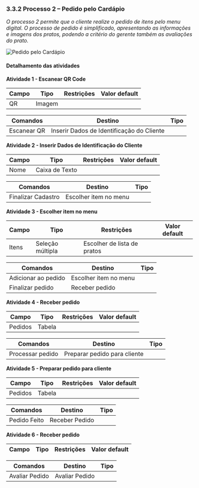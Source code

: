### 3.3.2 Processo 2 – Pedido pelo Cardápio

_O processo 2 permite que o cliente realize o pedido de itens pelo menu digital. O processo de pedido é simplificado, apresentando as informações e imagens dos pratos, podendo a critério do gerente também as avaliações do prato._

![Pedido pelo Cardápio](https://github.com/ICEI-PUC-Minas-PPLES-TI/plf-es-2024-1-ti2-1372100-grupo-4-restaurante/assets/63589918/a94dd0a9-20e6-4b92-87a6-a749e8a3696c)






#### Detalhamento das atividades

**Atividade 1 - Escanear QR Code**

| **Campo**       | **Tipo**         | **Restrições** | **Valor default** |
| ---             | ---              | ---            | ---               |
|   QR              |      Imagem            |                |                   |

| **Comandos**         |  **Destino**                   | **Tipo**          |
| ---                  | ---                            | ---               |
|  Escanear QR | Inserir Dados de Identificação do Cliente             |                   |

**Atividade 2 - Inserir Dados de Identificação do Cliente**

| **Campo**       | **Tipo**         | **Restrições** | **Valor default** |
| ---             | ---              | ---            | ---               |
|  Nome               |     Caixa de Texto             |                |                   |

| **Comandos**         |  **Destino**                   | **Tipo**          |
| ---                  | ---                            | ---               |
|  Finalizar Cadastro | Escolher item no menu            |                   |

**Atividade 3 - Escolher item no menu**

| **Campo**       | **Tipo**         | **Restrições** | **Valor default** |
| ---             | ---              | ---            | ---               |
| Itens  | Seleção múltipla  |    Escolher de lista de pratos            |       |

| **Comandos**         |  **Destino**                   | **Tipo**          |
| ---                  | ---                            | ---               |
|  Adicionar ao pedido | Escolher item no menu              |                   |
|  Finalizar pedido | Receber pedido             |                   |


**Atividade 4 - Receber pedido**

| **Campo**       | **Tipo**         | **Restrições** | **Valor default** |
| ---             | ---              | ---            | ---               |
| Pedidos | Tabela |                |                   |

| **Comandos**         |  **Destino**                   | **Tipo**          |
| ---                  | ---                            | ---               |
|  Processar pedido    |  Preparar pedido para cliente           |                 |


**Atividade 5 - Preparar pedido para cliente**

| **Campo**       | **Tipo**         | **Restrições** | **Valor default** |
| ---             | ---              | ---            | ---               |
| Pedidos  | Tabela  |                |                   |

| **Comandos**         |  **Destino**                   | **Tipo**          |
| ---                  | ---                            | ---               |
|  Pedido Feito    | Receber Pedido              |                  |


**Atividade 6 - Receber pedido**

| **Campo**       | **Tipo**         | **Restrições** | **Valor default** |
| ---             | ---              | ---            | ---               |

| **Comandos**         |  **Destino**                   | **Tipo**          |
| ---                  | ---                            | ---               |
|  Avaliar Pedido    | Avaliar Pedido         |                  |

